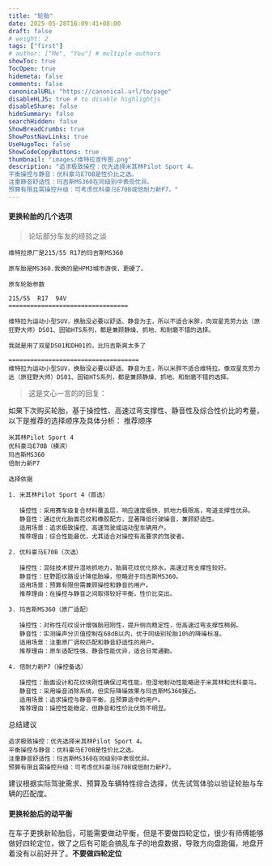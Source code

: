 ```yaml
---
title: "轮胎"
date: 2025-05-28T16:09:41+08:00
draft: false
# weight: 2
tags: ["first"]
# author: ["Me", "You"] # multiple authors
showToc: true
TocOpen: true
hidemeta: false
comments: false
canonicalURL: "https://canonical.url/to/page"
disableHLJS: true # to disable highlightjs
disableShare: false
hideSummary: false
searchHidden: false
ShowBreadCrumbs: true
ShowPostNavLinks: true
UseHugoToc: false
ShowCodeCopyButtons: true
thumbnail: "images/维特拉宣传图.png"
description: "追求极致操控：优先选择米其林Pilot Sport 4。
平衡操控与静音：优科豪马E70B是性价比之选。
注重静音舒适性：玛吉斯MS360在同级别中表现优异。
预算有限且需操控升级：可考虑优科豪马E70B或倍耐力新P7。"
---
```


#### 更换轮胎的几个选项

>  论坛部分车友的经验之谈

~~~
维特拉原厂是215/55 R17的玛吉斯MS360

原车胎是MS360.我换的是HPM3城市游侠，更硬了。

原车轮胎参数

215/55  R17  94V
=================================

维特拉为运动小型SUV，换胎没必要以舒适、静音为主，所以不适合米胖，向双星克劳力达（原狂野大师）DS01、固铂HTS系列，都是兼顾静燥、抓地、和耐磨不错的选择。

我就是用了双星DS01和DH01的，比玛吉斯爽太多了

====================================
维特拉为运动小型SUV，换胎没必要以舒适、静音为主，所以米胖不适合维特拉。像双星克劳力达（原狂野大师）DS01、固铂HTS系列，都是兼顾静燥、抓地、和耐磨不错的选择。
~~~



>  这是文心一言的的回复：



如果下次购买轮胎，基于操控性、高速过弯支撑性、静音性及综合性价比的考量，以下是推荐的选择顺序及具体分析：
推荐顺序

    米其林Pilot Sport 4
    优科豪马E70B（横滨）
    玛吉斯MS360
    倍耐力新P7



~~~
选择依据

1. 米其林Pilot Sport 4（首选）

   操控性：采用赛车级复合材料覆盖层，响应速度极快，抓地力极限高，弯道支撑性优异。
   静音性：通过优化胎面花纹和橡胶配方，显著降低行驶噪音，兼顾舒适性。
   适用场景：追求极致操控、高速驾驶或运动型车辆用户。
   推荐理由：综合性能最优，尤其适合对操控有高要求的驾驶者。

2. 优科豪马E70B（次选）

   操控性：混硅技术提升湿地抓地力，胎肩花纹优化排水，高速过弯支撑性较好。
   静音性：狂野距纹路设计降低胎噪，但略逊于玛吉斯MS360。
   适用场景：预算有限但需兼顾操控和静音的用户。
   推荐理由：在操控与静音之间取得较好平衡，性价比突出。

3. 玛吉斯MS360（原厂适配）

   操控性：对称性花纹设计增强胎冠刚性，提升侧向稳定性，但高速过弯支撑性稍弱。
   静音性：实测噪声分贝值控制在68dB以内，优于同级别轮胎10%的降噪标准。
   适用场景：注重原厂调校匹配和静音舒适性的用户。
   推荐理由：原车适配性强，静音性能优异，适合日常通勤。

4. 倍耐力新P7（操控备选）

   操控性：胎面设计和花纹块刚性确保过弯性能，但湿地制动性能略逊于米其林和优科豪马。
   静音性：采用噪音消除系统，但实际降噪效果与玛吉斯MS360接近。
   适用场景：追求操控与静音平衡，且预算适中的用户。
   推荐理由：操控性能稳定，但静音和性价比优势不明显。
~~~

总结建议

    追求极致操控：优先选择米其林Pilot Sport 4。
    平衡操控与静音：优科豪马E70B是性价比之选。
    注重静音舒适性：玛吉斯MS360在同级别中表现优异。
    预算有限且需操控升级：可考虑优科豪马E70B或倍耐力新P7。

建议根据实际驾驶需求、预算及车辆特性综合选择，优先试驾体验以验证轮胎与车辆的匹配度。

#### 更换轮胎后的动平衡

在车子更换新轮胎后，可能需要做动平衡，但是不要做四轮定位，很少有师傅能够做好四轮定位，做了之后有可能会搞乱车子的地盘数据，导致方向盘跑偏，地盘开着没有以前好开了。**不要做四轮定位**
